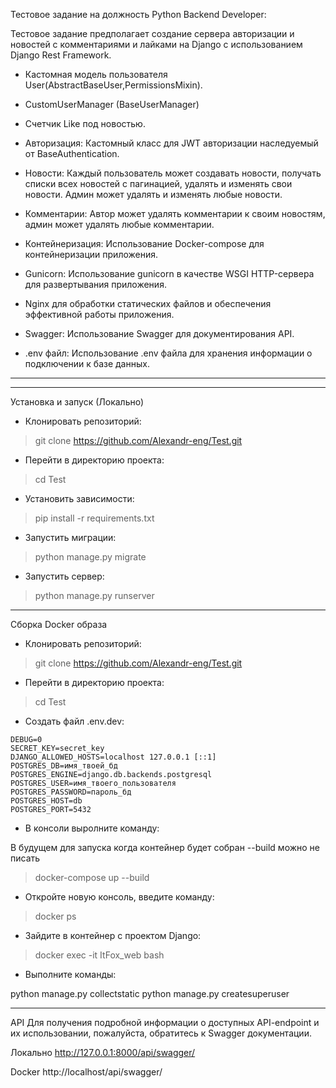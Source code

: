 

Тестовое задание на должность Python Backend Developer:



Тестовое задание предполагает создание сервера авторизации и новостей с комментариями и лайками на Django с использованием Django Rest Framework.


- Кастомная модель пользователя User(AbstractBaseUser,PermissionsMixin).

- CustomUserManager (BaseUserManager)

- Счетчик Like под новостью.

- Авторизация: Кастомный класс для JWT авторизации наследуемый от BaseAuthentication.


- Новости: Каждый пользователь может создавать новости, получать списки всех новостей с пагинацией, удалять и изменять свои новости. Админ может удалять и изменять любые новости.


- Комментарии: Автор может удалять комментарии к своим новостям, админ может удалять любые комментарии.


- Контейнеризация: Использование Docker-compose для контейнеризации приложения.


- Gunicorn: Использование gunicorn в качестве WSGI HTTP-сервера для развертывания приложения.


- Nginx для обработки статических файлов и обеспечения эффективной работы приложения.


- Swagger: Использование Swagger для документирования API.


- .env файл: Использование .env файла для хранения информации о подключении к базе данных.

---




  
---

Установка и запуск (Локально)

- Клонировать репозиторий:
>git clone https://github.com/Alexandr-eng/Test.git

- Перейти в директорию проекта:
>cd Test

- Установить зависимости:
>pip install -r requirements.txt

- Запустить миграции: 
>python manage.py migrate

- Запустить сервер:
>python manage.py runserver
___

Сборка Docker образа

- Клонировать репозиторий:
>git clone https://github.com/Alexandr-eng/Test.git

- Перейти в директорию проекта:
>cd Test

- Создать файл .env.dev:

```
DEBUG=0
SECRET_KEY=secret_key
DJANGO_ALLOWED_HOSTS=localhost 127.0.0.1 [::1]
POSTGRES_DB=имя_твоей_бд
POSTGRES_ENGINE=django.db.backends.postgresql
POSTGRES_USER=имя_твоего_пользователя
POSTGRES_PASSWORD=пароль_бд
POSTGRES_HOST=db
POSTGRES_PORT=5432
```
- В консоли выролните команду:

В будущем для запуска когда контейнер будет собран  --build можно не писать
>docker-compose up --build

- Откройте новую консоль, введите команду:
>docker ps

- Зайдите в контейнер с проектом Django:
>docker exec -it ItFox_web bash

- Выполните команды:

python manage.py collectstatic
python manage.py createsuperuser


___

API
Для получения подробной информации о доступных API-endpoint и их
использовании, пожалуйста, обратитесь к Swagger документации.

Локально http://127.0.0.1:8000/api/swagger/

Docker http://localhost/api/swagger/



